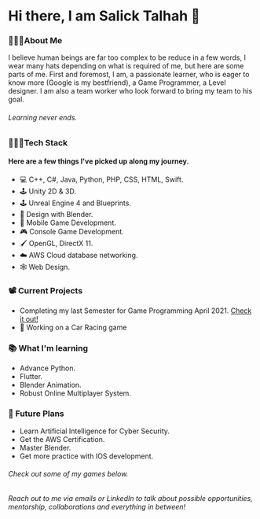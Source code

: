 # Hi there, I am Salick Talhah 👋

### 🙋🏽‍♂️About Me
I believe human beings are far too complex to be reduce in a few words, I wear many hats depending on what is required of me, but here are some parts of me.
First and foremost, I am, a passionate learner, who is eager to know more (Google is my bestfriend), a Game Programmer, a Level designer. I am also a team worker who look forward to bring my team to his goal. 

###### Learning never ends.  


### 👨🏽‍💻Tech Stack

#### Here are a few things I've picked up along my journey. 
- 💻 C++, C#, Java, Python, PHP, CSS, HTML, Swift.
- 🕹️ Unity 2D & 3D.
- 🕹️ Unreal Engine 4 and Blueprints.
- 🎨 Design with Blender.
- 📱  Mobile Game Development.
- 🎮 Console Game Development.
- 🖌️ OpenGL, DirectX 11.
- ☁️ AWS Cloud database networking.
- 🕸️ Web Design.

### 📽️ Current Projects
- Completing my last Semester for Game Programming April 2021. [Check it out!](https://www.georgebrown.ca/programs/game-programming-program-t163)
- 🚗 Working on a Car Racing game

### 📚 What I'm learning
- Advance Python.
- Flutter.
- Blender Animation.
- Robust Online Multiplayer System.

### 🌱 Future Plans
- Learn Artificial Intelligence for Cyber Security.
- Get the AWS Certification.
- Master Blender. 
- Get more practice with IOS development. 





###### Check out some of my games below.
###### Reach out to me via emails or LinkedIn to talk about possible opportunities, mentorship, collaborations and everything in between!


<!--
**Talha991s/Talha991s** is a ✨ _special_ ✨ repository because its `README.md` (this file) appears on your GitHub profile.


- 🔭 I’m currently working on ...
- 🌱 I’m currently learning ...
- 👯 I’m looking to collaborate on ...
- 🤔 I’m looking for help with ...
- 💬 Ask me about ...
- 📫 How to reach me: ...
- 😄 Pronouns: ...
- ⚡ Fun fact: ...
-->
